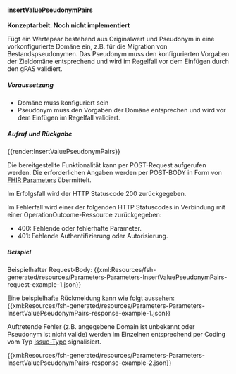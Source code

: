 #### insertValuePseudonymPairs

**Konzeptarbeit. Noch nicht implementiert**

Fügt ein Wertepaar bestehend aus Originalwert und Pseudonym in eine vorkonfigurierte Domäne ein, z.B. für die Migration von Bestandspseudonymen.
Das Pseudonym muss den konfigurierten Vorgaben der Zieldomäne entsprechend und wird im Regelfall vor dem Einfügen durch den gPAS validiert.

##### **Voraussetzung**
- Domäne muss konfiguriert sein
- Pseudonym muss den Vorgaben der Domäne entsprechen und wird vor dem Einfügen im Regelfall validiert.

##### **Aufruf und Rückgabe**
{{render:InsertValuePseudonymPairs}}

Die bereitgestellte Funktionalität kann per POST-Request aufgerufen werden. Die erforderlichen Angaben werden per POST-BODY in Form von [FHIR Parameters](https://www.hl7.org/fhir/parameters.html) übermittelt.

Im Erfolgsfall wird der HTTP Statuscode 200 zurückgegeben.

Im Fehlerfall wird einer der folgenden HTTP Statuscodes in Verbindung mit einer OperationOutcome-Ressource zurückgegeben:
* 400: Fehlende oder fehlerhafte Parameter.
* 401: Fehlende Authentifizierung oder Autorisierung.


##### **Beispiel**
Beispielhafter Request-Body:
{{xml:Resources/fsh-generated/resources/Parameters-Parameters-InsertValuePseudonymPairs-request-example-1.json}}

Eine beispielhafte Rückmeldung kann wie folgt aussehen:
{{xml:Resources/fsh-generated/resources/Parameters-Parameters-InsertValuePseudonymPairs-response-example-1.json}}

Auftretende Fehler (z.B. angegebene Domain ist unbekannt oder Pseudonym ist nicht valide) werden im Einzelnen entsprechend per Coding vom Typ [Issue-Type](http://hl7.org/fhir/issue-type) signalisiert.

{{xml:Resources/fsh-generated/resources/Parameters-Parameters-InsertValuePseudonymPairs-response-example-2.json}}
